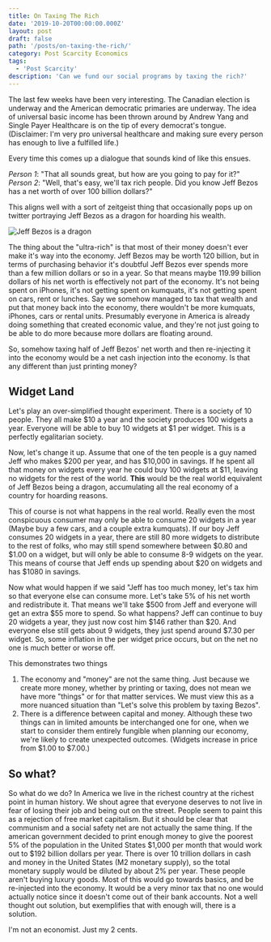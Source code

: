 ```yaml
---
title: On Taxing The Rich
date: '2019-10-20T00:00:00.000Z'
layout: post
draft: false
path: '/posts/on-taxing-the-rich/'
category: Post Scarcity Economics
tags:
  - 'Post Scarcity'
description: 'Can we fund our social programs by taxing the rich?'
---
```


The last few weeks have been very interesting. The Canadian election is underway and the American democratic primaries are underway. The idea of universal basic income has been thrown around by Andrew Yang and Single Payer Healthcare is on the tip of every democrat's tongue. (Disclaimer: I'm very pro universal healthcare and making sure every person has enough to live a fulfilled life.)

Every time this comes up a dialogue that sounds kind of like this ensues.

_Person 1_: "That all sounds great, but how are you going to pay for it?"\
_Person 2_: "Well, that's easy, we'll tax rich people. Did you know Jeff Bezos has a net worth of over 100 billion dollars?"

This aligns well with a sort of zeitgeist thing that occasionally pops up on twitter portraying Jeff Bezos as a dragon for hoarding his wealth.

![Jeff Bezos is a dragon](/images/uploads/jeff-bezos-dragon.png)

The thing about the "ultra-rich" is that most of their money doesn't ever make it's way into the economy. Jeff Bezos may be worth 120 billion, but in terms of purchasing behavior it's doubtful Jeff Bezos ever spends more than a few million dollars or so in a year. So that means maybe 119.99 billion dollars of his net worth is effectively not part of the economy. It's not being spent on iPhones, it's not getting spent on kumquats, it's not getting spent on cars, rent or lunches. Say we somehow managed to tax that wealth and put that money back into the economy, there wouldn't be more kumquats, iPhones, cars or rental units. Presumably everyone in America is already doing something that created economic value, and they're not just going to be able to do more because more dollars are floating around.

So, somehow taxing half of Jeff Bezos' net worth and then re-injecting it into the economy would be a net cash injection into the economy. Is that any different than just printing money?

## Widget Land

Let's play an over-simplified thought experiment. There is a society of 10 people. They all make $10 a year and the society produces 100 widgets a year. Everyone will be able to buy 10 widgets at $1 per widget. This is a perfectly egalitarian society.

Now, let's change it up. Assume that one of the ten people is a guy named Jeff who makes $200 per year, and has $10,000 in savings. If he spent all that money on widgets every year he could buy 100 widgets at $11, leaving no widgets for the rest of the world. **This** would be the real world equivalent of Jeff Bezos being a dragon, accumulating all the real economy of a country for hoarding reasons.

This of course is not what happens in the real world. Really even the most conspicuous consumer may only be able to consume 20 widgets in a year (Maybe buy a few cars, and a couple extra kumquats). If our boy Jeff consumes 20 widgets in a year, there are still 80 more widgets to distribute to the rest of folks, who may still spend somewhere between $0.80 and $1.00 on a widget, but will only be able to consume 8-9 widgets on the year. This means of course that Jeff ends up spending about $20 on widgets and has $1080 in savings.

Now what would happen if we said "Jeff has too much money, let's tax him so that everyone else can consume more. Let's take 5% of his net worth and redistribute it. That means we'll take $500 from Jeff and everyone will get an extra $55 more to spend. So what happens? Jeff can continue to buy 20 widgets a year, they just now cost him $146 rather than $20. And everyone else still gets about 9 widgets, they just spend around $7.30 per widget. So, some inflation in the per widget price occurs, but on the net no one is much better or worse off.

This demonstrates two things

1. The economy and "money" are not the same thing. Just because we create more money, whether by printing or taxing, does not mean we have more "things" or for that matter services. We must view this as a more nuanced situation than "Let's solve this problem by taxing Bezos".
2. There is a difference between capital and money. Although these two things can in limited amounts be interchanged one for one, when we start to consider them entirely fungible when planning our economy, we're likely to create unexpected outcomes. (Widgets increase in price from $1.00 to $7.00.)

## So what?

So what do we do? In America we live in the richest country at the richest point in human history. We shout agree that everyone deserves to not live in fear of losing their job and being out on the street. People seem to paint this as a rejection of free market capitalism. But it should be clear that communism and a social safety net are not actually the same thing. If the american government decided to print enough money to give the poorest 5% of the population in the United States $1,000 per month that would work out to $192 billion dollars per year. There is over 10 trillion dollars in cash and money in the United States (M2 monetary supply), so the total monetary supply would be diluted by about 2% per year. These people aren't buying luxury goods. Most of this would go towards basics, and be re-injected into the economy. It would be a very minor tax that no one would actually notice since it doesn't come out of their bank accounts. Not a well thought out solution, but exemplifies that with enough will, there is a solution.

I'm not an economist. Just my 2 cents.
